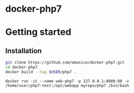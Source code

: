 # docker-php7

# Getting started

## Installation

```bash
git clone https://github.com/omusico/docker-php7.git
cd docker-php7
docker build --tag $USER/php7 .
```

```
docker run -it --name web-php7 -p 127.0.0.1:8080:80 -v /home/user/php7-test:/opt/webapp myrepo/php7 /bin/bash
```
